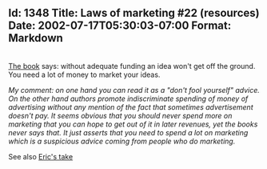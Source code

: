 Id: 1348
Title: Laws of marketing #22 (resources)
Date: 2002-07-17T05:30:03-07:00
Format: Markdown
--------------
\
 [The book](http://www.amazon.com/exec/obidos/ASIN/0887306667) says:
without adequate funding an idea won't get off the ground. You need a
lot of money to market your ideas.

*My comment: on one hand you can read it as a "don't fool yourself"
advice. On the other hand authors promote indiscriminate spending of
money of advertising without any mention of the fact that sometimes
advertisement doesn't pay. It seems obvious that you should never spend
more on marketing that you can hope to get out of it in later revenues,
yet the books never says that. It just asserts that you need to spend a
lot on marketing which is a suspicious advice coming from people who do
marketing.*

See also [Eric's take](http://www.ericsink.com/laws/Law_22.html)
